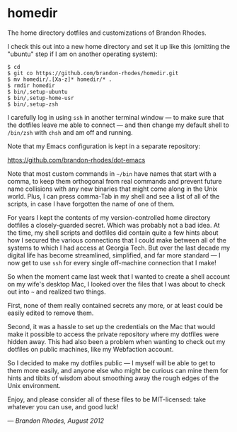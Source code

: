 homedir
=======

The home directory dotfiles and customizations of Brandon Rhodes.

I check this out into a new home directory and set it up like this
(omitting the "ubuntu" step if I am on another operating system):

    $ cd
    $ git co https://github.com/brandon-rhodes/homedir.git
    $ mv homedir/.[Xa-z]* homedir/* .
    $ rmdir homedir
    $ bin/,setup-ubuntu
    $ bin/,setup-home-usr
    $ bin/,setup-zsh

I carefully log in using `ssh` in another terminal window — to make sure
that the dotfiles leave me able to connect — and then change my default
shell to `/bin/zsh` with `chsh` and am off and running.

Note that my Emacs configuration is kept in a separate repository:

  https://github.com/brandon-rhodes/dot-emacs

Note that most custom commands in `~/bin` have names that start with a
comma, to keep them orthogonal from real commands and prevent future
name collisions with any new binaries that might come along in the Unix
world.  Plus, I can press comma-Tab in my shell and see a list of all of
the scripts, in case I have forgotten the name of one of them.

For years I kept the contents of my version-controlled home directory
dotfiles a closely-guarded secret.  Which was probably not a bad idea.
At the time, my shell scripts and dotfiles did contain quite a few hints
about how I secured the various connections that I could make between
all of the systems to which I had access at Georgia Tech.  But over the
last decade my digital life has become streamlined, simplified, and far
more standard — I now get to use `ssh` for every single off-machine
connection that I make!

So when the moment came last week that I wanted to create a shell
account on my wife's desktop Mac, I looked over the files that I was
about to check out into `~` and realized two things.

First, none of them really contained secrets any more, or at least could
be easily edited to remove them.

Second, it was a hassle to set up the credentials on the Mac that would
make it possible to access the private repository where my dotfiles were
hidden away.  This had also been a problem when wanting to check out my
dotfiles on public machines, like my Webfaction account.

So I decided to make my dotfiles public — I myself will be able to get
to them more easily, and anyone else who might be curious can mine them
for hints and tibits of wisdom about smoothing away the rough edges of
the Unix environment.

Enjoy, and please consider all of these files to be MIT-licensed: take
whatever you can use, and good luck!

*— Brandon Rhodes, August 2012*
